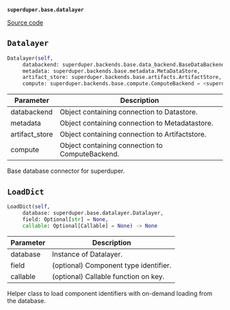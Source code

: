 **`superduper.base.datalayer`** 

[Source code](https://github.com/superduper/superduper/blob/main/superduper/base/datalayer.py)

## `Datalayer` 

```python
Datalayer(self,
     databackend: superduper.backends.base.data_backend.BaseDataBackend,
     metadata: superduper.backends.base.metadata.MetaDataStore,
     artifact_store: superduper.backends.base.artifacts.ArtifactStore,
     compute: superduper.backends.base.compute.ComputeBackend = <superduper.backends.local.compute.LocalComputeBackend object at 0x291ee3510>)
```
| Parameter | Description |
|-----------|-------------|
| databackend | Object containing connection to Datastore. |
| metadata | Object containing connection to Metadatastore. |
| artifact_store | Object containing connection to Artifactstore. |
| compute | Object containing connection to ComputeBackend. |

Base database connector for superduper.

## `LoadDict` 

```python
LoadDict(self,
     database: superduper.base.datalayer.Datalayer,
     field: Optional[str] = None,
     callable: Optional[Callable] = None) -> None
```
| Parameter | Description |
|-----------|-------------|
| database | Instance of Datalayer. |
| field | (optional) Component type identifier. |
| callable | (optional) Callable function on key. |

Helper class to load component identifiers with on-demand loading from the database.


